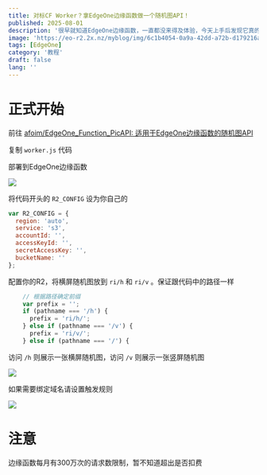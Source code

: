 ```yaml
---
title: 对标CF Worker？拿EdgeOne边缘函数做一个随机图API！
published: 2025-08-01
description: '很早就知道EdgeOne边缘函数，一直都没来得及体验，今天上手后发现它真的很强大'
image: 'https://eo-r2.2x.nz/myblog/img/6c1b4054-0a9a-42dd-a72b-d179216ac61f.webp'
tags: [EdgeOne]
category: '教程'
draft: false 
lang: ''
---
```


# 正式开始

前往 [afoim/EdgeOne_Function_PicAPI: 适用于EdgeOne边缘函数的随机图API](https://github.com/afoim/EdgeOne_Function_PicAPI)

复制 `worker.js` 代码

部署到EdgeOne边缘函数

![](https://eo-r2.2x.nz/myblog/img/4274a5c6-c3d5-468b-8c98-d515a0a22762.webp)

将代码开头的 `R2_CONFIG` 设为你自己的

```js
var R2_CONFIG = {
  region: 'auto',
  service: 's3',
  accountId: '',
  accessKeyId: '',
  secretAccessKey: '',
  bucketName: ''
};
```

配置你的R2，将横屏随机图放到 `ri/h` 和 `ri/v` 。保证跟代码中的路径一样

```js
    // 根据路径确定前缀
    var prefix = '';
    if (pathname === '/h') {
      prefix = 'ri/h/';
    } else if (pathname === '/v') {
      prefix = 'ri/v/';
    } else if (pathname === '/') {
```

访问 `/h` 则展示一张横屏随机图，访问 `/v` 则展示一张竖屏随机图

![](https://eo-r2.2x.nz/myblog/img/fe7629b7-2acd-4e84-bd0c-d66ee7a54528.webp)

如果需要绑定域名请设置触发规则

![](https://eo-r2.2x.nz/myblog/img/33d931d4-e7cd-4d5d-afd8-85b787524391.webp)

# 注意

边缘函数每月有300万次的请求数限制，暂不知道超出是否扣费
